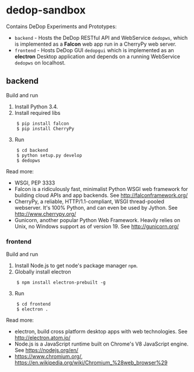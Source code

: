 # dedop-sandbox

Contains DeDop Experiments and Prototypes:

* ``backend`` -  Hosts the DeDop RESTful API and WebService ``dedopws``, which is implemented as a **Falcon** web app 
  run in a CherryPy web server.
* ``frontend`` -  Hosts DeDop GUI ``dedopgui`` which is implemented as an **electron** Desktop application and depends on 
  a running WebService ``dedopws`` on localhost.

## backend

Build and run

1. Install Python 3.4.
2. Install required libs
```
    $ pip install falcon
    $ pip install CherryPy
```
3. Run
```
    $ cd backend
    $ python setup.py develop
    $ dedopws
```
Read more:

* WSGI, PEP 3333
* Falcon is a ridiculously fast, minimalist Python WSGI web framework for building cloud APIs and app backends.
  See http://falconframework.org/
* CherryPy, a reliable, HTTP/1.1-compliant, WSGI thread-pooled webserver. It's 100% Python, and can even be used by Jython.
  See http://www.cherrypy.org/
* Gunicorn, another popular Python Web Framework. Heavily relies on Unix, no Windows support as of version 19.
  See http://gunicorn.org/

### frontend

Build and run

1. Install Node.js to get node's package manager ``npm``.
2. Globally install electron
```
    $ npm install electron-prebuilt -g
```
3. Run
```
    $ cd frontend
    $ electron .
```
Read more:

* electron, build cross platform desktop apps with web technologies.
  See http://electron.atom.io/
* Node.js is a JavaScript runtime built on Chrome's V8 JavaScript engine.
  See https://nodejs.org/en/
* https://www.chromium.org/, https://en.wikipedia.org/wiki/Chromium_%28web_browser%29
